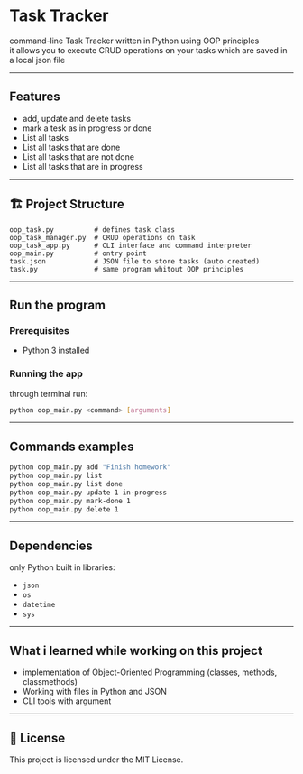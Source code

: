 #  Task Tracker 

command-line Task Tracker written in Python using OOP principles  
it allows you to execute CRUD operations on your tasks which are saved in a local json file

---

## Features

- add, update and delete tasks
- mark a tesk as in progress or done 
- List all tasks
- List all tasks that are done
- List all tasks that are not done
- List all tasks that are in progress

---

## 🏗️ Project Structure

```
oop_task.py          # defines task class
oop_task_manager.py  # CRUD operations on task 
oop_task_app.py      # CLI interface and command interpreter
oop_main.py          # ontry point 
task.json            # JSON file to store tasks (auto created)
task.py              # same program whitout OOP principles

```

---

## Run the program

### Prerequisites
- Python 3 installed

### Running the app

through terminal run:

```bash
python oop_main.py <command> [arguments]
```

---

## Commands examples

```bash
python oop_main.py add "Finish homework"
python oop_main.py list
python oop_main.py list done
python oop_main.py update 1 in-progress
python oop_main.py mark-done 1
python oop_main.py delete 1
```

---

## Dependencies

only Python built in libraries:
- `json`
- `os`
- `datetime`
- `sys`

---

##  What i learned while working on this project 

- implementation of Object-Oriented Programming (classes, methods, classmethods)
- Working with files in Python and JSON
- CLI tools with argument 

---

## 📄 License

This project is licensed under the MIT License.

